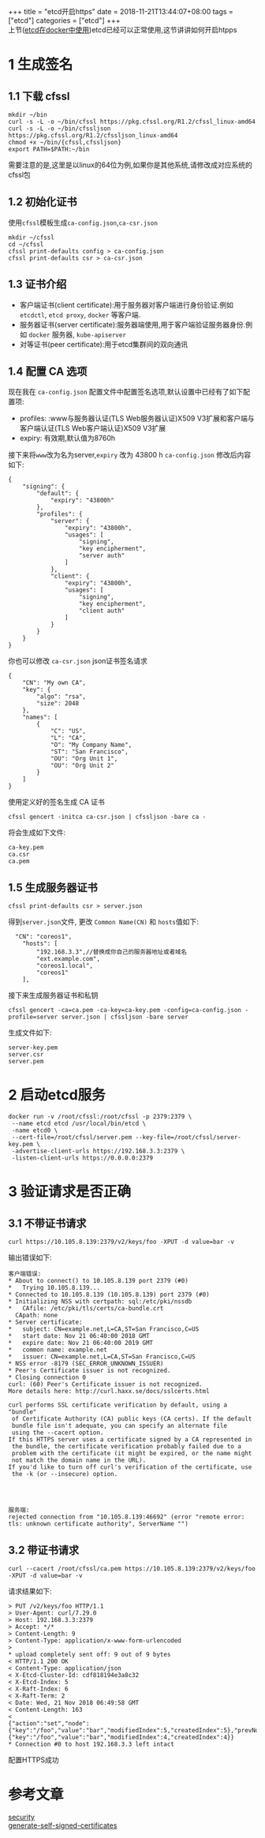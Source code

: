 +++
title = "etcd开启https"
date = 2018-11-21T13:44:07+08:00
tags = ["etcd"]
categories = ["etcd"]
+++  
上节([etcd在docker中使用](http://www.artacode.com/posts/etcd/install/))etcd已经可以正常使用,这节讲讲如何开启htpps

# 1 生成签名
## 1.1 下载 cfssl
```
mkdir ~/bin
curl -s -L -o ~/bin/cfssl https://pkg.cfssl.org/R1.2/cfssl_linux-amd64
curl -s -L -o ~/bin/cfssljson https://pkg.cfssl.org/R1.2/cfssljson_linux-amd64
chmod +x ~/bin/{cfssl,cfssljson}
export PATH=$PATH:~/bin
```
需要注意的是,这里是以linux的64位为例,如果你是其他系统,请修改成对应系统的cfssl包

## 1.2 初始化证书

使用`cfssl`模板生成`ca-config.json`,`ca-csr.json`
```
mkdir ~/cfssl
cd ~/cfssl
cfssl print-defaults config > ca-config.json
cfssl print-defaults csr > ca-csr.json
```

## 1.3 证书介绍
- 客户端证书(client certificate):用于服务器对客户端进行身份验证.例如 `etcdctl`, `etcd proxy`, `docker` 等客户端.
- 服务器证书(server certificate):服务器端使用,用于客户端验证服务器身份.例如 `docker` 服务器, `kube-apiserver`
- 对等证书(peer certificate):用于etcd集群间的双向通讯

## 1.4 配置 CA 选项
现在我在 `ca-config.json` 配置文件中配置签名选项,默认设置中已经有了如下配置项:
- profiles: :www与服务器认证(TLS Web服务器认证)X509 V3扩展和客户端与客户端认证(TLS Web客户端认证)X509 V3扩展
- expiry: 有效期,默认值为8760h

接下来将`www`改为名为server,`expiry` 改为 43800 h `ca-config.json` 修改后内容如下:
```
{
    "signing": {
        "default": {
            "expiry": "43800h"
        },
        "profiles": {
            "server": {
                "expiry": "43800h",
                "usages": [
                    "signing",
                    "key encipherment",
                    "server auth"
                ]
            },
            "client": {
                "expiry": "43800h",
                "usages": [
                    "signing",
                    "key encipherment",
                    "client auth"
                ]
            }
        }
    }
}

```
你也可以修改 `ca-csr.json` json证书签名请求
```
{
    "CN": "My own CA",
    "key": {
        "algo": "rsa",
        "size": 2048
    },
    "names": [
        {
            "C": "US",
            "L": "CA",
            "O": "My Company Name",
            "ST": "San Francisco",
            "OU": "Org Unit 1",
            "OU": "Org Unit 2"
        }
    ]
}
```
使用定义好的签名生成 CA 证书
```
cfssl gencert -initca ca-csr.json | cfssljson -bare ca -
```
将会生成如下文件:
```
ca-key.pem
ca.csr
ca.pem
```
## 1.5 生成服务器证书
```
cfssl print-defaults csr > server.json
```
得到`server.json`文件, 更改 `Common Name(CN)` 和 `hosts`值如下:
```
  "CN": "coreos1",
    "hosts": [
        "192.168.3.3",//替换成你自己的服务器地址或者域名
        "ext.example.com",
        "coreos1.local",
        "coreos1"
    ],
```
接下来生成服务器证书和私钥
```
cfssl gencert -ca=ca.pem -ca-key=ca-key.pem -config=ca-config.json -profile=server server.json | cfssljson -bare server
```
生成文件如下:
```
server-key.pem
server.csr
server.pem
```
# 2 启动etcd服务
```
docker run -v /root/cfssl:/root/cfssl -p 2379:2379 \
 --name etcd etcd /usr/local/bin/etcd \
 -name etcd0 \
 --cert-file=/root/cfssl/server.pem --key-file=/root/cfssl/server-key.pem \
 -advertise-client-urls https://192.168.3.3:2379 \
 -listen-client-urls https://0.0.0.0:2379
```

# 3 验证请求是否正确
## 3.1 不带证书请求
```
curl https://10.105.8.139:2379/v2/keys/foo -XPUT -d value=bar -v
```
输出错误如下:
```
客户端错误:
* About to connect() to 10.105.8.139 port 2379 (#0)
*   Trying 10.105.8.139...
* Connected to 10.105.8.139 (10.105.8.139) port 2379 (#0)
* Initializing NSS with certpath: sql:/etc/pki/nssdb
*   CAfile: /etc/pki/tls/certs/ca-bundle.crt
  CApath: none
* Server certificate:
* 	subject: CN=example.net,L=CA,ST=San Francisco,C=US
* 	start date: Nov 21 06:40:00 2018 GMT
* 	expire date: Nov 21 06:40:00 2019 GMT
* 	common name: example.net
* 	issuer: CN=example.net,L=CA,ST=San Francisco,C=US
* NSS error -8179 (SEC_ERROR_UNKNOWN_ISSUER)
* Peer's Certificate issuer is not recognized.
* Closing connection 0
curl: (60) Peer's Certificate issuer is not recognized.
More details here: http://curl.haxx.se/docs/sslcerts.html

curl performs SSL certificate verification by default, using a "bundle"
 of Certificate Authority (CA) public keys (CA certs). If the default
 bundle file isn't adequate, you can specify an alternate file
 using the --cacert option.
If this HTTPS server uses a certificate signed by a CA represented in
 the bundle, the certificate verification probably failed due to a
 problem with the certificate (it might be expired, or the name might
 not match the domain name in the URL).
If you'd like to turn off curl's verification of the certificate, use
 the -k (or --insecure) option.
 
 
 
 
服务端:
rejected connection from "10.105.8.139:46692" (error "remote error: tls: unknown certificate authority", ServerName "")
```

## 3.2 带证书请求
```
curl --cacert /root/cfssl/ca.pem https://10.105.8.139:2379/v2/keys/foo -XPUT -d value=bar -v
```
请求结果如下:
```
> PUT /v2/keys/foo HTTP/1.1
> User-Agent: curl/7.29.0
> Host: 192.168.3.3:2379
> Accept: */*
> Content-Length: 9
> Content-Type: application/x-www-form-urlencoded
> 
* upload completely sent off: 9 out of 9 bytes
< HTTP/1.1 200 OK
< Content-Type: application/json
< X-Etcd-Cluster-Id: cdf818194e3a8c32
< X-Etcd-Index: 5
< X-Raft-Index: 6
< X-Raft-Term: 2
< Date: Wed, 21 Nov 2018 06:49:58 GMT
< Content-Length: 163
< 
{"action":"set","node":{"key":"/foo","value":"bar","modifiedIndex":5,"createdIndex":5},"prevNode":{"key":"/foo","value":"bar","modifiedIndex":4,"createdIndex":4}}
* Connection #0 to host 192.168.3.3 left intact

```

配置HTTPS成功

# 参考文章
[security](https://github.com/etcd-io/etcd/blob/master/Documentation/op-guide/security.md)  
[generate-self-signed-certificates](https://github.com/coreos/docs/blob/master/os/generate-self-signed-certificates.md#certificate-types-which-are-used-inside-container-linux)  
